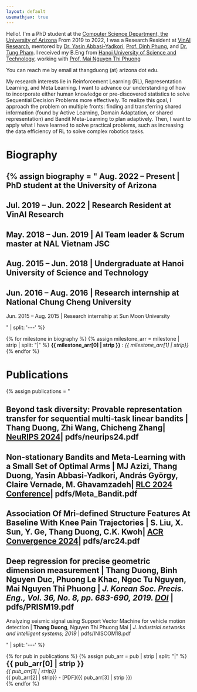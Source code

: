 ```yaml
---
layout: default
usemathjax: true
---
```


Hello!. I'm a PhD student at the [Computer Science Department, the University of Arizona](https://www.cs.arizona.edu/) From 2019 to 2022, I was a Research Resident at [VinAI Research](https://www.vinai.io/), mentored by [Dr. Yasin Abbasi-Yadkori](https://yasin-abbasi.github.io/), [Prof. Dinh Phung](https://research.monash.edu/en/persons/dinh-phung), and [Dr. Tung Pham](https://scholar.google.com.au/citations?user=KcUuEKsAAAAJ&hl=en). I received my B.Eng from [Hanoi University of Science and Technology](https://en.hust.edu.vn/), working with [Prof. Mai Nguyen Thi Phuong](https://sme.hust.edu.vn/en/officer/pgs-ts-nguyen-thi-phuong-mai.html)

You can reach me by email at thangduong (at) arizona dot edu.

My research interests lie in Reinforcement Learning (RL), Representation Learning, and Meta Learning. I want to advance our understanding of how to incorporate either human knowledge or pre-discovered statistics to solve Sequential Decision Problems more effectively. To realize this goal, I approach the problem on multiple fronts: finding and transferring shared information (found by Active Learning, Domain Adaptation, or shared representation) and Bandit Meta-Learning to plan adaptively. Then, I want to apply what I have learned to solve practical problems, such as increasing the data efficiency of RL to solve complex robotics tasks.

# Biography

{% 
assign biography = "
Aug. 2022 – Present | PhD student at the University of Arizona
---
Jul. 2019 – Jun. 2022 | Research Resident at VinAI Research
---
May. 2018 – Jun. 2019 | AI Team leader & Scrum master at NAL Vietnam JSC
---
Aug. 2015 – Jun. 2018 | Undergraduate at Hanoi University of Science and Technology
---
Jun. 2016 – Aug. 2016 | Research internship at National Chung Cheng University
---
Jun. 2015 – Aug. 2015 | Research internship at Sun Moon University

" | split: '---' 
%}

{% for milestone in biography %}
{% assign milestone_arr = milestone | strip | split: "|" %}
__<span> {{ milestone_arr[0] | strip }} </span>__ : *{{ milestone_arr[1] | strip}}*
{% endfor %}

# Publications

{% 
assign publications = "

Beyond task diversity: Provable representation transfer for sequential multi-task linear bandits |
__Thang Duong__, Zhi Wang, Chicheng Zhang|
[NeuRIPS 2024](https://neurips.cc/virtual/2024/poster/96798)|
pdfs/neurips24.pdf
---
Non-stationary Bandits and Meta-Learning with a Small Set of Optimal Arms |
MJ Azizi, __Thang Duong__, Yasin Abbasi-Yadkori, András György, Claire Vernade, M. Ghavamzadeh|
[RLC 2024 Conference](https://arxiv.org/abs/2202.13001)|
pdfs/Meta_Bandit.pdf
---
Association Of Mri-defined Structure Features At Baseline With Knee Pain Trajectories |
S. Liu, X. Sun, Y. Ge, __Thang Duong__, C.K. Kwoh|
[ACR Convergence 2024](https://www.sciencedirect.com/science/article/pii/S2772654124000151)|
pdfs/arc24.pdf
---
Deep regression for precise geometric dimension measurement |
__Thang Duong__, Binh Nguyen Duc, Phuong Le Khac, Ngoc Tu Nguyen, Mai Nguyen Thi Phuong |
*J. Korean Soc. Precis. Eng., Vol. 36, No. 8, pp. 683-690, 2019. [DOI](https://doi.org/10.7736/KSPE.2019.36.8.683)* |
pdfs/PRISM19.pdf
---
Analyzing seismic signal using Support Vector Machine for vehicle motion detection |
__Thang Duong__, Nguyen Thi Phuong Mai |
*J. Industrial networks and intelligent systems; 2019* |
pdfs/INISCOM18.pdf

" | split: '---' 
%}


{% for pub in publications %}
{% assign pub_arr = pub | strip | split: "|" %}
__<span style='font-size: 20px'> {{ pub_arr[0] | strip }} </span>__ <br> *{{ pub_arr[1] | strip}}* <br> {{ pub_arr[2] | strip}} - [PDF]({{ pub_arr[3] | strip }})<br>
{% endfor %}


<!-- 
# Awards

__Excellence scholarship for the academic year of 2018 − 2019__ <br>
*Granted for top 1% students with highest CPA of School of Information and Communication Technology, HUST*

# Mentors
- [Viet-Anh Nguyen](https://vietanhnguyen.net)
- [Toan Tran](https://researchers.adelaide.edu.au/profile/toan.m.tran)
- [Khoat Than](https://scholar.google.com.vn/citations?user=z2_6ZRYAAAAJ) 


# Collaborators
- [Man-Chung Yue](https://manchungyue.com/)
- [Gustavo Carneiro](https://cs.adelaide.edu.au/~carneiro/)
- [Xuan Bui](https://scholar.google.com.vn/citations?user=DSLkmeUAAAAJ) -->
